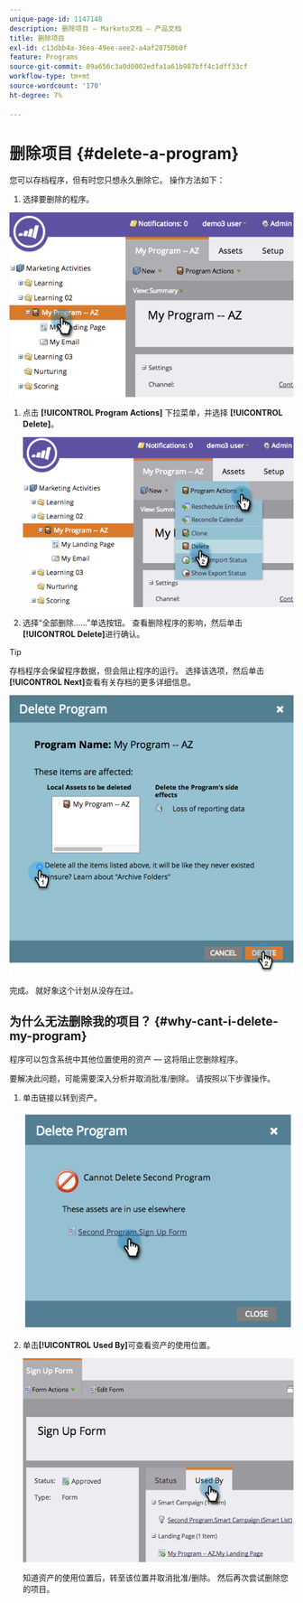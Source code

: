 ```yaml
---
unique-page-id: 1147148
description: 删除项目 — Marketo文档 — 产品文档
title: 删除项目
exl-id: c13dbb4a-36ea-49ee-aee2-a4af28750b0f
feature: Programs
source-git-commit: 09a656c3a0d0002edfa1a61b987bff4c1dff33cf
workflow-type: tm+mt
source-wordcount: '170'
ht-degree: 7%

---
```


# 删除项目 {#delete-a-program}

您可以存档程序，但有时您只想永久删除它。 操作方法如下：

1. 选择要删除的程序。

![](assets/image2014-9-23-15-3a40-3a57.png)

1. 点击 **[!UICONTROL Program Actions]** 下拉菜单，并选择 **[!UICONTROL Delete]**。

   ![](assets/image2014-9-23-15-3a41-3a11.png)

1. 选择“全部删除……”单选按钮。 查看删除程序的影响，然后单击&#x200B;**[!UICONTROL Delete]**&#x200B;进行确认。

>[!TIP]
>
>存档程序会保留程序数据，但会阻止程序的运行。 选择该选项，然后单击&#x200B;**[!UICONTROL Next]**&#x200B;查看有关存档的更多详细信息。

![](assets/2017-05-05-15-04-15.png)

完成。 就好象这个计划从没存在过。

## 为什么无法删除我的项目？ {#why-cant-i-delete-my-program}

程序可以包含系统中其他位置使用的资产 — 这将阻止您删除程序。

要解决此问题，可能需要深入分析并取消批准/删除。 请按照以下步骤操作。

1. 单击链接以转到资产。

   ![](assets/image2014-9-23-15-3a42-3a10.png)

1. 单击&#x200B;**[!UICONTROL Used By]**&#x200B;可查看资产的使用位置。

   ![](assets/image2014-9-23-15-3a42-3a57.png)

   知道资产的使用位置后，转至该位置并取消批准/删除。 然后再次尝试删除您的项目。
